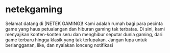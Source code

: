 # netekgaming
Selamat datang di [NETEK GAMING]! Kami adalah rumah bagi para pecinta game yang haus petualangan dan hiburan gaming tak terbatas. Di sini, kami menyajikan konten-konten seru dan menghibur seputar dunia gaming, dari game terbaru hingga klasik yang tak terlupakan. Jangan lupa untuk berlangganan, like, dan nyalakan lonceng notifikasi
